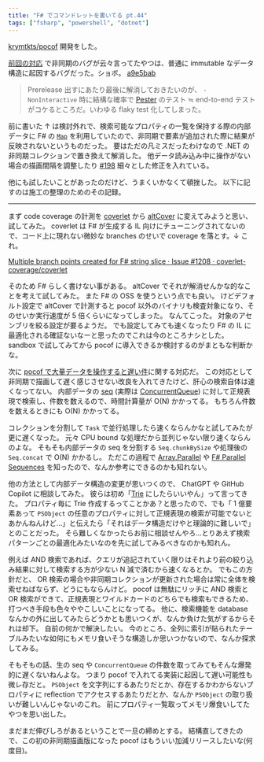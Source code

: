 ```yaml
---
title: "F# でコマンドレットを書いてる pt.44"
tags: ["fsharp", "powershell", "dotnet"]
---
```


[krymtkts/pocof](https://github.com/krymtkts/pocof) 開発をした。

[前回の対応](/posts/2024-06-30-writing-cmdlet-in-fsharp-pt43.html) で非同期のバグが云々言ってたやつは、普通に immutable なデータ構造に起因するバグだった。ショボ。 [a9e5bab](https://github.com/krymtkts/pocof/pull/197/commits/a9e5bab2564239239f80e3349a3bee897f699a82)

> Prerelease 出すにあたり最後に解消しておきたいのが、 `-NonInteractive` 時に結構な確率で [Pester](https://github.com/pester/Pester) のテスト ≒ end-to-end テストがコケるところだ。いわゆる flaky test 化してしまった。

前に書いた ↑ は検討外れで、検索可能なプロパティの一覧を保持する際の内部データに F# の [`Map`](https://fsharp.github.io/fsharp-core-docs/reference/fsharp-collections-fsharpmap-2.html) を利用していたので、非同期で要素が追加された際に結果が反映されないというものだった。
要はただの凡ミスだったわけなので .NET の非同期コレクションで置き換えて解消した。
他データ読み込み中に操作がない場合の描画間隔を調整したり [#198](https://github.com/krymtkts/pocof/pull/198) 細々とした修正を入れている。

他にも試したいことがあったのだけど、うまくいかなくて頓挫した。
以下に記すのは施工の整理のためのその記録。

---

まず code coverage の計測を [coverlet](https://github.com/coverlet-coverage/coverlet) から [altCover](https://github.com/SteveGilham/altcover) に変えてみようと思い、試してみた。
coverlet は F# が生成する IL 向けにチューニングされてないので、コード上に現れない微妙な branches のせいで coverage を落とす。↓ これ。

[Multiple branch points created for F# string slice · Issue #1208 · coverlet-coverage/coverlet](https://github.com/coverlet-coverage/coverlet/issues/1208)

そのため F# らしく書けない事がある。
altCover でそれが解消せんかな的なことを考えて試してみた。
また F# の OSS を使うという点でも良い。
けどデフォルト設定で altCover で計測すると pocof 以外のバイナリも検査対象になり、そのせいか実行速度が 5 倍くらいになってしまった。
なんてこった。
対象のアセンブリを絞る設定が要るようだ。
でも設定してみても速くなったり F# の IL に最適化される確証ないなーと思ったのでこれは今のところナシとした。
sandbox で試してみてから pocof に導入できるか検討するのがまともな判断かな。

次に [pocof で大量データを操作すると遅い件](https://github.com/krymtkts/pocof/issues/177)に関する対応だ。
この対応として非同期で描画して遅く感じさせない改良を入れてきたけど、肝心の検索自体は速くなってない。
内部データの [seq](https://fsharp.github.io/fsharp-core-docs/reference/fsharp-collections-seq-1.html) (実際は [ConcurrentQueue](https://learn.microsoft.com/en-us/dotnet/api/system.collections.concurrent.concurrentqueue-1?view=net-8.0)) に対して正規表現で検索し、件数を数えるので、時間計算量が O(N) かかってる。
もちろん件数を数えるときにも O(N) かかってる。

コレクションを分割して `Task` で並行処理したら速くならんかなと試してみたが更に遅くなった。
元々 CPU bound な処理だから並列じゃない限り速くならんのよな。
そもそも内部データの seq を分割する `Seq.chunkBySize` や処理後の `Seq.concat` で O(N) かかるし。
ただこの過程で [Array.Parallel](https://fsharp.github.io/fsharp-core-docs/reference/fsharp-collections-arraymodule-parallel.html) や [F# Parallel Sequences](https://fsprojects.github.io/FSharp.Collections.ParallelSeq/) を知ったので、なんか参考にできるのかも知れない。

他の方法として内部データ構造の変更が思いつくので、 ChatGPT や GitHub Copilot に相談してみた。
彼らは初め「[Trie](<https://ja.wikipedia.org/wiki/%E3%83%88%E3%83%A9%E3%82%A4_(%E3%83%87%E3%83%BC%E3%82%BF%E6%A7%8B%E9%80%A0)>) にしたらいいやん」って言ってきた。
プロパティ毎に Trie 作成するってことかあ？と思ったので、でも「 1 億要素あって `PSObject` の任意のプロパティに対して正規表現の検索が可能でないとあかんねんけど...」と伝えたら「それはデータ構造だけやと理論的に難しいで」とのことだった。
そら難しくなかったらお前に相談せんやろ...とりあえず検索パターンごとの最適化みたいなのを先に試してみるべきなのかも知れん。

例えば AND 検索であれば、クエリが追記されていく限りはそれより前の絞り込み結果に対して検索する方が少ない N 減で済むから速くなるとか。
でもこの方針だと、 OR 検索の場合や非同期コレクションが更新された場合は常に全体を検索せねばならず、どうにもならんけど。
pocof は無駄にリッチに AND 検索と OR 検索ができて、正規表現とワイルドカードのどちらでも検索もできるため、打つべき手段も色々ややこしいことになってる。
他に、検索機能を database なんかの外に出してみたらどうかとも思いつくが、なんか負けた気がするからそれは却下。 自前の何かで解決したい。
今のところ、全列に索引が貼られたテーブルみたいな如何にもメモリ食いそうな構造しか思いつかないので、なんか探求してみる。

そもそもの話、生の seq や `ConcurrentQueue` の件数を取ってみてもそんな爆発的に遅くないねんよな。
つまり pocof で入れてる実装に起因して遅い可能性も微レ存だと。
`PSObject` を文字列にするあたりだとか、存在するかわからないプロパティに reflection でアクセスするあたりだとか、なんか `PSObject` の取り扱いが難しいんじゃないのこれ。
前にプロパティ一覧取ってメモリ爆食いしてたやつを思い出した。

まだまだ伸びしろがあるということで一旦の締めとする。
結構直してきたので、この初の非同期描画版になった pocof はもういい加減リリースしたいな(何度目)。

